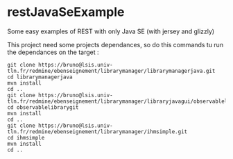 # restJavaSeExample
Some easy examples of REST with only Java SE (with jersey and glizzly)

This project need some projects dependances, so do this commands tu run the dependances on the target :

    git clone https://bruno@lsis.univ-tln.fr/redmine/ebenseignement/librarymanager/librarymanagerjava.git
    cd librarymanagerjava
    mvn install
    cd ..
    git clone https://bruno@lsis.univ-tln.fr/redmine/ebenseignement/librarymanager/libraryjavagui/observablelibrarygit.git
    cd observablelibrarygit
    mvn install
    cd ..
    git clone https://bruno@lsis.univ-tln.fr/redmine/ebenseignement/librarymanager/ihmsimple.git
    cd ihmsimple
    mvn install
    cd ..
